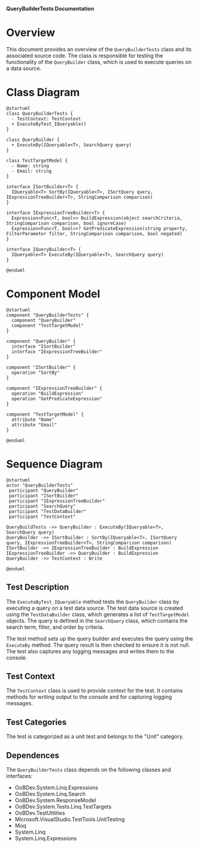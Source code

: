 **QueryBuilderTests Documentation**

**Overview**
===============

This document provides an overview of the `QueryBuilderTests` class and its associated source code. The class is responsible for testing the functionality of the `QueryBuilder` class, which is used to execute queries on a data source.

**Class Diagram**
================

```plantuml
@startuml
class QueryBuilderTests {
  - TestContext: TestContext
  + ExecuteByTest_IQueryable()
}

class QueryBuilder {
  + ExecuteBy(IQueryable<T>, SearchQuery query)
}

class TestTargetModel {
  - Name: string
  - Email: string
}

interface ISortBuilder<T> {
  IQueryable<T> SortBy(IQueryable<T>, ISortQuery query, IExpressionTreeBuilder<T>, StringComparison comparison)
}

interface IExpressionTreeBuilder<T> {
  Expression<Func<T, bool>> BuildExpression(object searchCriteria, StringComparison comparison, bool ignoreCase)
  Expression<Func<T, bool>>? GetPredicateExpression(string property, FilterParameter filter, StringComparison comparison, bool negated)
}

interface IQueryBuilder<T> {
  IQueryable<T> ExecuteBy(IQueryable<T>, SearchQuery query)
}

@enduml
```

**Component Model**
================

```plantuml
@startuml
component "QueryBuilderTests" {
  component "QueryBuilder"
  component "TestTargetModel"
}

component "QueryBuilder" {
  interface "ISortBuilder"
  interface "IExpressionTreeBuilder"
}

component "ISortBuilder" {
  operation "SortBy"
}

component "IExpressionTreeBuilder" {
  operation "BuildExpression"
  operation "GetPredicateExpression"
}

component "TestTargetModel" {
  attribute "Name"
  attribute "Email"
}

@enduml
```

**Sequence Diagram**
================

```plantuml
@startuml
actor "QueryBuilderTests"
 participant "QueryBuilder"
 participant "ISortBuilder"
 participant "IExpressionTreeBuilder"
 participant "SearchQuery"
 participant "TestDataBuilder"
 participant "TestContext"

QueryBuildTests ->> QueryBuilder : ExecuteBy(IQueryable<T>, SearchQuery query)
QueryBuilder ->> ISortBuilder : SortBy(IQueryable<T>, ISortQuery query, IExpressionTreeBuilder<T>, StringComparison comparison)
ISortBuilder ->> IExpressionTreeBuilder : BuildExpression
IExpressionTreeBuilder ->> QueryBuilder : BuildExpression
QueryBuilder ->> TestContext : Write

@enduml
```

**Test Description**
--------------------

The `ExecuteByTest_IQueryable` method tests the `QueryBuilder` class by executing a query on a test data source. The test data source is created using the `TestDataBuilder` class, which generates a list of `TestTargetModel` objects. The query is defined in the `SearchQuery` class, which contains the search term, filter, and order by criteria.

The test method sets up the query builder and executes the query using the `ExecuteBy` method. The query result is then checked to ensure it is not null. The test also captures any logging messages and writes them to the console.

**Test Context**
----------------

The `TestContext` class is used to provide context for the test. It contains methods for writing output to the console and for capturing logging messages.

**Test Categories**
-------------------

The test is categorized as a unit test and belongs to the "Unit" category.

**Dependences**
--------------

The `QueryBuilderTests` class depends on the following classes and interfaces:

* OoBDev.System.Linq.Expressions
* OoBDev.System.Linq.Search
* OoBDev.System.ResponseModel
* OoBDev.System.Tests.Linq.TestTargets
* OoBDev.TestUtilities
* Microsoft.VisualStudio.TestTools.UnitTesting
* Moq
* System.Linq
* System.Linq.Expressions